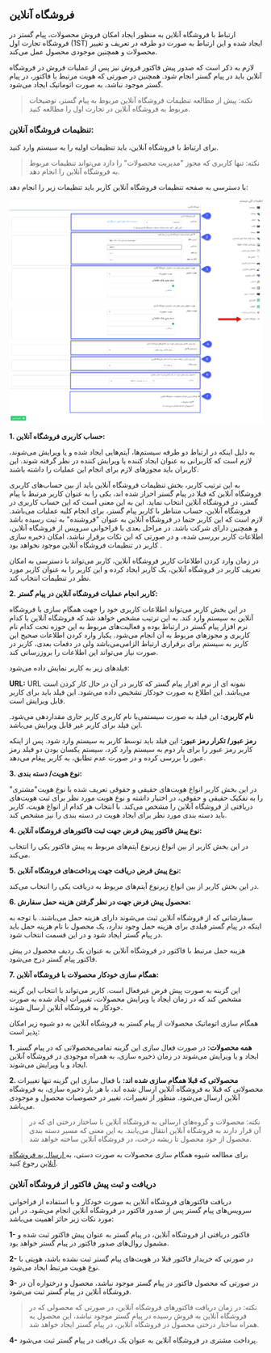 ## فروشگاه آنلاین

ارتباط با فروشگاه آنلاین به منظور ایجاد امکان فروش محصولات، پیام گستر در فروشگاه تجارت اول (1ST) ایجاد شده و این ارتباط به صورت دو طرفه در تعریف و تغییر محصولات و همچنین موجودی محصول عمل می‌کند.

لازم به ذکر است که صدور پیش فاکتور فروش نیز پس از عملیات فروش در فروشگاه آنلاین باید در پیام گستر انجام شود. همچنین در صورتی که هویت مرتبط با فاکتور، در پیام گستر موجود نباشد، به صورت اتوماتیک ایجاد می‌شود.

> نکته: پیش از مطالعه تنظیمات فروشگاه آنلاین مربوط به پیام گستر، توضیحات مربوط به فروشگاه آنلاین در تجارت اول را مطالعه کنید.

### تنظیمات فروشگاه آنلاین:

برای ارتباط با فروشگاه آنلاین، باید تنظیمات اولیه را به سیستم وارد کنید.

> نکته: تنها کاربری که مجوز "مدیریت محصولات" را دارد می‌تواند تنظیمات مربوط به فروشگاه آنلاین را انجام دهد.

با دسترسی به صفحه تنظیمات فروشگاه آنلاین کاربر باید تنظیمات زیر را انجام دهد:

![](OnlineShop.png)

**1. حساب کاربری فروشگاه  آنلاین:**

به دلیل اینکه در ارتباط دو طرفه سیستم‌ها، آیتم‌هایی ایجاد شده و یا ویرایش می‌شوند، لازم است که کاربرانی به عنوان ایجاد کننده یا ویرایش کننده در نظر گرفته شوند. این کاربران باید مجوزهای لازم برای انجام این عملیات را داشته باشند.

به این ترتیب کاربر، بخش تنظیمات فروشگاه آنلاین باید از بین حساب‌های کاربری فروشگاه آنلاین که قبلا در پیام گستر احراز شده اند، یکی را به عنوان کاربر مرتبط با پیام گستر، در فروشگاه آنلاین انتخاب نماید. این به این معنی است که این حساب کاربری در فروشگاه آنلاین، حساب متناظر با کاربر پیام گستر، برای انجام کلیه عملیات می‌باشد. لازم است که این کاربر حتما در فروشگاه آنلاین به عنوان "فروشنده" به ثبت رسیده باشد و همچنین دارای شرکت باشد. در مراحل بعدی با فراخوانی سرویس از فروشگاه آنلاین، اطلاعات کاربر بررسی شده، و در صورتی که این نکات برقرار نباشد، امکان ذخیره سازی کاربر در تنظیمات فروشگاه آنلاین موجود نخواهد بود .

در زمان وارد کردن اطلاعات کاربر فروشگاه آنلاین، کاربر می‌تواند با دسترسی به امکان تعریف کاربر در فروشگاه آنلاین، یک کاربر ایجاد کرده و این کاربر را به عنوان کاربر مورد نظر در تنطیمات انتخاب کند.



**2. کاربر انجام عملیات فروشگاه آنلاین در پیام گستر:**

در این بخش کاربر می‌تواند اطلاعات کاربری خود را جهت همگام سازی با فروشگاه آنلاین به سیستم وارد کند. به این ترتیب مشخص خواهد شد که فروشگاه آنلاین با کدام نرم افزار پیام گستر در ارتباط بوده و فعالیت‌های مربوط به این حوزه تحت کدام نام کاربری و مجوز‌های مربوط به آن انجام می‌شود. یکبار وارد کردن اطلاعات صحیح این کاربر به سیستم برای برقراری ارتباط الزامی‌می‌باشد ولی در دفعات بعدی، کاربر در صورت نیاز می‌تواند این اطلاعات را بروزرسانی کند.

 فیلد‌های زیر به کاربر نمایش داده می‌شود:

**URL:** URL  نمونه ای از نرم افزار پیام گستر که کاربر در آن در حال کار کردن است می‌باشد. این اطلاع به صورت خودکار تشخیص داده می‌شود. این فیلد باید برای کاربر قابل ویرایش است.

**نام کاربری:** این فیلد به صورت سیستمی‌با نام کاربری کاربر جاری مقداردهی می‌شود. این فیلد برای کاربر غیر قابل ویرایش می‌باشد.

 **رمز عبور/ تکرار رمز عبور:**  این فیلد باید توسط کاربر به سیستم وارد شود. پس از اینکه کاربر رمز عبور را برای بار دوم به سیستم وارد کرد، سیستم یکسان بودن دو فیلد رمز عبور را بررسی کرده و در صورت عدم تطابق، به کاربر پیغام می‌دهد.
 
**3. نوع هویت/ دسته بندی:**

  در این بخش کاربر انواع هویت‌های حقیقی و حقوقی تعریف شده با نوع هویت"مشتری" را به تفکیک حقیقی و حقوقی، در اختیار داشته و نوع هویت مورد نظر برای ثبت هویت‌های دریافتی از فروشگاه آنلاین را مشخص می‌کند. با انتخاب هر کدام از انواع هویت، کاربر باید دسته بندی مورد نظر برای ایجاد هویت در دسته بندی را نیز مشخص کند.

**4. نوع پیش فاکتور پیش فرض جهت ثبت فاکتورهای فروشگاه آنلاین:**

در این بخش کاربر از بین انواع زیرنوع آیتم‌های مربوط به پیش فاکتور یکی را انتخاب می‌کند.

**5. نوع پیش فرض دریافت جهت پرداخت‌های فروشگاه آنلاین:**

در این بخش کاربر از بین انواع زیرنوع آیتم‌های مربوط به دریافت یکی را انتخاب می‌کند.

**6. محصول پیش فرض جهت در نظر گرفتن هزینه حمل سفارش:**

سفارشاتی که از فروشگاه آنلاین ثبت می‌شوند دارای هزینه حمل می‌باشند. با توجه به اینکه در پیام گستر فیلدی برای هزینه حمل وجود ندارد، یک محصول با نام هزینه حمل باید در پیام گستر ایجاد شود و در این قسمت انتخاب شود.

هزینه حمل مرتبط با فاکتور در فروشگاه آنلاین به عنوان یک ردیف محصول در پیش فاکتور پیام گستر درج می‌شود.

**7. همگام سازی خودکار محصولات با فروشگاه آنلاین:**

این گزینه به صورت پیش فرض غیرفعال است. کاربر می‌تواند با انتخاب این گزینه مشخص کند که در زمان ایجاد یا ویرایش محصولات، تغییرات ایجاد شده به صورت خودکار به فروشگاه آنلاین ارسال شوند.

همگام سازی اتوماتیک محصولات از پیام گستر به فروشگاه آنلاین به دو شیوه زیر امکان پذیر است:

**1. همه محصولات:** در صورت فعال سازی این گزینه تمامی‌محصولاتی که در پیام گستر ایجاد و یا ویرایش می‌شوند در زمان ذخیره سازی، به همراه موجودی در فروشگاه آنلاین ایجاد و یا ویرایش می‌شوند.

**2. محصولاتی که قبلا همگام سازی شده اند:** با فعال سازی این گزینه تنها تغییرات محصولاتی که قبلا به فروشگاه آنلاین ارسال شده اند، با هر بار ذخیره سازی، به فروشگاه آنلاین ارسال می‌شود. منظور از تغییرات، تغییر در خصوصیات محصول و موجودی می‌باشد.

> نکته: محصولات و گروه‌های ارسالی به فروشگاه آنلاین با ساختار درختی ای که در آن قرار دارند به فروشگاه آنلاین انتقال می‌یابند. به این معنی که مسیر دسته بندی محصول از خود محصول تا ریشه درخت، در فروشگاه آنلاین ساخته خواهد شد.


برای مطالعه شیوه همگام سازی محصولات به صورت دستی، به[  ارسال به فروشگاه آنلاین](https://github.com/1stco/PayamGostarDocs/blob/master/help%202.5.4/Basic-Information/Product%20management/Online-shop/Online-shop.md)  رجوع کنید.

### دریافت و ثبت پیش فاکتور از فروشگاه آنلاین


دریافت فاکتورهای فروشگاه آنلاین به صورت خودکار و با استفاده از فراخوانی سرویس‌های پیام گستر پس از صدور فاکتور در فروشگاه آنلاین انجام می‌شود. در این مورد نکات زیر حائز اهمیت می‌باشد:

**1-** فاکتور دریافتی از فروشگاه آنلاین، در پیام گستر به عنوان پیش فاکتور ثبت شده و مشمول روال‌های صدور فاکتور در پیام گستر خواهد بود.

**2-** در صورتی که خریدار فاکتور قبلا در هویت‌های پیام گستر ثبت نشده باشد، هویتی با نوع هویت مرتبط ایجاد می‌شود.

**3-** در صورتی که محصول فاکتور در پیام گستر موجود نباشد، محصول و درختواره آن در فروشگاه آنلاین در پیام گستر ثبت می‌شود.

> نکته: در زمان دریافت فاکتور‌های فروشگاه آنلاین، در صورتی که محصولی که در فروشگاه آنلاین به فروش رسیده در پیام گستر موجود نباشد، این محصول به همراه ساختار درختی محصول در فروشگاه آنلاین، در پیام گستر ایجاد خواهد شد.

 **4-** پرداخت مشتری در فروشگاه آنلاین به عنوان یک دریافت در پیام گستر ثبت می‌شود.
